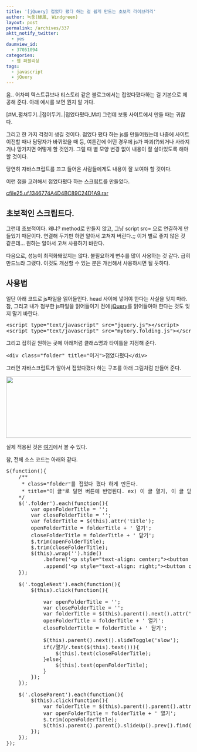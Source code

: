 ```yaml
---
title: '[jQuery] 접었다 폈다 하는 걸 쉽게 만드는 초보적 라이브러리'
author: 녹풍(綠風, Windgreen)
layout: post
permalink: /archives/337
aktt_notify_twitter:
  - yes
daumview_id:
  - 37051094
categories:
  - 웹 퍼블리싱
tags:
  - javascript
  - jQuery
---
```

음.. 어차피 텍스트큐브나 티스토리 같은 블로그에서는 접었다폈다하는 걸 기본으로 제공해 준다. 아래 예시를 보면 뭔지 알 거다.

[#M\_펼쳐두기..|접어두기..|접었다폈다\_M#] 
그런데 보통 사이트에서 만들 때는 귀찮다.

그리고 한 가지 걱정이 생길 것이다. 접었다 폈다 하는 js를 만들어뒀는데 나중에 사이트 이전할 때나 담당자가 바뀌었을 때 등, 여튼간에 어떤 경우에 js가 파괴(?)되거나 사라지거나 망가지면 어떻게 할 것인가. 그럴 때 별 모양 변경 없이 내용이 잘 살아있도록 해야 할 것이다.

당연히 자바스크립트를 끄고 들어온 사람들에게도 내용이 잘 보여야 할 것이다.

이런 점을 고려해서 접었다폈다 하는 스크립트를 만들었다.

<a href="http://dl.dropboxusercontent.com/u/15546257/blog/mytory/old-images/1/cfile25.uf.1346774A4D4BC89C24D1A9.rar" class="aligncenter" />cfile25.uf.1346774A4D4BC89C24D1A9.rar</a>

## 초보적인 스크립트다.

그런데 초보적이다. 왜냐? method로 만들지 않고, 그냥 script src= 으로 연결하게 만들었기 때문이다. 연결해 두기만 하면 알아서 고쳐져 버린다.;; 이거 별로 좋지 않은 것 같은데&#8230; 원하는 알아서 고쳐 사용하기 바란다.

다음으로, 성능이 최적화돼있지는 않다. 불필요하게 변수를 많이 사용하는 것 같다. 급히 만드느라 그랬다. 이것도 개선할 수 있는 분은 개선해서 사용하시면 될 듯하다.

## 사용법

일단 아래 코드로 js파일을 읽어들인다. head 사이에 넣어야 한다는 사실을 잊지 마라. 참, 그리고 내가 첨부한 js파일을 읽어들이기 전에 <a href="http://jquery.com/" target="_blank">jQuery</a>를 읽어들여야 한다는 것도 잊지 말기 바란다.

<pre class="brush:html">&lt;script type="text/javascript" src="jquery.js"&gt;&lt;/script&gt;
&lt;script type="text/javascript" src="mytory.folding.js"&gt;&lt;/script&gt;</pre>

그리고 접히길 원하는 곳에 아래처럼 클래스명과 타이틀을 지정해 준다.

<pre class="brush:html">&lt;div class="folder" title="이거"&gt;접었다폈다&lt;/div&gt;</pre>

그러면 자바스크립트가 알아서 접었다폈다 하는 구조를 아래 그림처럼 만들어 준다.

<img src="http://dl.dropboxusercontent.com/u/15546257/blog/mytory/old-images/1/cfile22.uf.152CF4484D4BC89C21D6EB.png" class="aligncenter" width="540" height="167" alt="" />

실제 적용된 것은 <a href="http://www.left21.com/article/7726" target="_blank">여기</a>에서 볼 수 있다.

참, 전체 소스 코드는 아래와 같다.

<pre class="brush:js">$(function(){
	/**
	 * class="folder"를 접었다 폈다 하게 만든다.
	 * title="이 글"로 달면 버튼에 반영된다. ex) 이 글 열기, 이 글 닫기
	*/
	$(&#039;.folder&#039;).each(function(){
		var openFolderTitle = &#039;&#039;;
		var closeFolderTitle = &#039;&#039;;
		var folderTitle = $(this).attr(&#039;title&#039;);
		openFolderTitle = folderTitle + &#039; 열기&#039;;
		closeFolderTitle = folderTitle + &#039; 닫기&#039;;
		$.trim(openFolderTitle);
		$.trim(closeFolderTitle);
		$(this).wrap(&#039;&#039;).hide()
			.before(&#039;&lt;p style="text-align: center;"&gt;&lt;button class="toggleNext"&gt;&#039; + openFolderTitle + &#039;&lt;/button&gt;&lt;/p&gt;&#039;)
			.append(&#039;&lt;p style="text-align: right;"&gt;&lt;button class="closeParent"&gt;닫기&lt;/button&gt;&lt;/p&gt;&#039;);
	});

	$(&#039;.toggleNext&#039;).each(function(){
		$(this).click(function(){
			
			var openFolderTitle = &#039;&#039;;
			var closeFolderTitle = &#039;&#039;;
			var folderTitle = $(this).parent().next().attr(&#039;title&#039;);
			openFolderTitle = folderTitle + &#039; 열기&#039;;
			closeFolderTitle = folderTitle + &#039; 닫기&#039;;

			$(this).parent().next().slideToggle(&#039;slow&#039;);
			if(/열기/.test($(this).text())){
				$(this).text(closeFolderTitle);
			}else{
				$(this).text(openFolderTitle);
			}
		});
	});

	$(&#039;.closeParent&#039;).each(function(){
		$(this).click(function(){
			var folderTitle = $(this).parent().parent().attr(&#039;title&#039;);
			var openFolderTitle = folderTitle + &#039; 열기&#039;;
			$.trim(openFolderTitle);
			$(this).parent().parent().slideUp().prev().find(&#039;button&#039;).text(openFolderTitle);
		});
	});
});
</pre>

<div id="__KO_DIC_LAYER__" style="padding-top: 0px; padding-right: 0px; padding-bottom: 0px; padding-left: 0px; position: fixed; z-index: 999999999; overflow-x: hidden; overflow-y: hidden; border-top-width: 2px; border-right-width: 2px; border-bottom-width: 2px; border-left-width: 2px; border-top-style: solid; border-right-style: solid; border-bottom-style: solid; border-left-style: solid; border-top-color: rgb(51, 51, 119); border-right-color: rgb(51, 51, 119); border-bottom-color: rgb(51, 51, 119); border-left-color: rgb(51, 51, 119); display: none; ">
</div>
